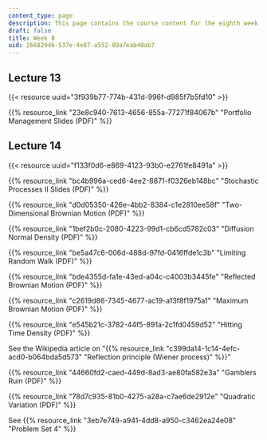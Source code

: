 ```yaml
---
content_type: page
description: This page contains the course content for the eighth week of class.
draft: false
title: Week 8
uid: 2668294b-537e-4e07-a552-89a7eab40ab7
---
```

## Lecture 13

{{< resource uuid="3f939b77-774b-431d-996f-d985f7b5fd10" >}}

{{% resource_link "23e8c940-7613-4656-855a-77271f84067b" "Portfolio Management Slides (PDF)" %}}

## Lecture 14

{{< resource uuid="f133f0d6-e869-4123-93b0-e2761fe8491a" >}}

{{% resource_link "bc4b996a-ced6-4ee2-8871-f0326eb148bc" "Stochastic Processes II Slides (PDF)" %}}

{{% resource_link "d0d05350-426e-4bb2-8384-c1e2810ee58f" "Two-Dimensional Brownian Motion (PDF)" %}}

{{% resource_link "1bef2b0c-2080-4223-99d1-cb6cd5782c03" "Diffusion Normal Density (PDF)" %}}

{{% resource_link "be5a47c6-006d-488d-97fd-0416ffde1c3b" "Limiting Random Walk (PDF)" %}}

{{% resource_link "bde4355d-fa1e-43ed-a04c-c4003b3445fe" "Reflected Brownian Motion (PDF)" %}}

{{% resource_link "c2619d86-7345-4677-ac19-a13f8f1975a1" "Maximum Brownian Motion (PDF)" %}}

{{% resource_link "e545b21c-3782-44f5-891a-2c1fd0459d52" "Hitting Time Density (PDF)" %}}

See the Wikipedia article on "{{% resource_link "c399da14-1c14-4efc-acd0-b064bda5d573" "Reflection principle (Wiener process)" %}}"

{{% resource_link "44660fd2-caed-449d-8ad3-ae80fa582e3a" "Gamblers Ruin (PDF)" %}}

{{% resource_link "78d7c935-81b0-4275-a28a-c7ae6de2912e" "Quadratic Variation (PDF)" %}}

See {{% resource_link "3eb7e749-a941-4dd8-a950-c3462ea24e08" "Problem Set 4" %}}